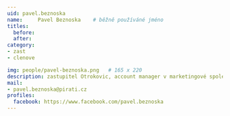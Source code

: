 ```yaml
---
uid: pavel.beznoska
name:     Pavel Beznoska  	# běžně používáné jméno
titles:
  before: 
  after:
category:
- zast
- clenove

img: people/pavel-beznoska.png   # 165 x 220
description: zastupitel Otrokovic, account manager v marketingové společnosti a sportovec              # kratký popis, max 160 znaků
mail:
- pavel.beznoska@pirati.cz
profiles:
  facebook: https://www.facebook.com/pavel.beznoska
---
```

